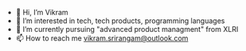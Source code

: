 - 👋 Hi, I’m Vikram
- 👀 I’m interested in tech, tech products, programming languages
- 🌱 I’m currently pursuing "advanced product managment" from XLRI
- 📫 How to reach me [vikram.srirangam@outlook.com](mailto://vikram.srirangam@outlook.com)

<!---
srirangamv/srirangamv is a ✨ special ✨ repository because its `README.md` (this file) appears on your GitHub profile.
You can click the Preview link to take a look at your changes.
--->
